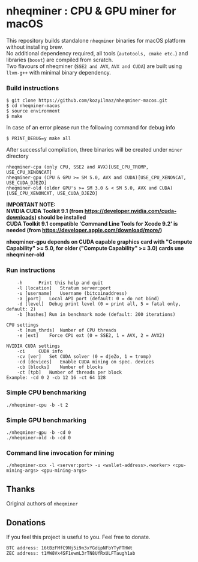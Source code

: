 # nheqminer : CPU & GPU miner for macOS

This repository builds standalone `nheqminer` binaries for macOS platform without installing brew.  
No additional dependency required, all tools (`autotools, cmake etc.`) and libraries (`boost`) are compiled from scratch.  
Two flavours of nheqminer (`SSE2 and AVX`, `AVX and CUDA`) are built using `llvm-g++` with minimal binary dependency.

### Build instructions
```shell
$ git clone https://github.com/kozyilmaz/nheqminer-macos.git
$ cd nheqminer-macos
$ source environment
$ make
```

In case of an error please run the following command for debug info
```shell
$ PRINT_DEBUG=y make all
```

After successful compilation, three binaries will be created under `miner` directory  

```
nheqminer-cpu (only CPU, SSE2 and AVX)[USE_CPU_TROMP, USE_CPU_XENONCAT]  
nheqminer-gpu (CPU & GPU >= SM 5.0, AVX and CUDA)[USE_CPU_XENONCAT, USE_CUDA_DJEZO]  
nheqminer-old (older GPU's >= SM 3.0 & < SM 5.0, AVX and CUDA)[USE_CPU_XENONCAT, USE_CUDA_DJEZO]  
```
**IMPORTANT NOTE:**  
**NVIDIA CUDA Toolkit 9.1 (from https://developer.nvidia.com/cuda-downloads) should be installed**  
**CUDA Toolkit 9.1 compatible 'Command Line Tools for Xcode 9.2' is needed (from https://developer.apple.com/download/more/)**  

**nheqminer-gpu depends on CUDA capable graphics card with "Compute Capability" >= 5.0, for older ("Compute Capability" >= 3.0) cards use nheqminer-old**  

### Run instructions

```Parameters: 
    -h		Print this help and quit
    -l [location]	Stratum server:port
    -u [username]	Username (bitcoinaddress)
    -a [port]	Local API port (default: 0 = do not bind)
    -d [level]	Debug print level (0 = print all, 5 = fatal only, default: 2)
    -b [hashes]	Run in benchmark mode (default: 200 iterations)

CPU settings
    -t [num_thrds]	Number of CPU threads
    -e [ext]	Force CPU ext (0 = SSE2, 1 = AVX, 2 = AVX2)

NVIDIA CUDA settings
    -ci		CUDA info
    -cv [ver]	Set CUDA solver (0 = djeZo, 1 = tromp)
    -cd [devices]	Enable CUDA mining on spec. devices
    -cb [blocks]	Number of blocks
    -ct [tpb]	Number of threads per block
Example: -cd 0 2 -cb 12 16 -ct 64 128
```

### Simple CPU benchmarking
`./nheqminer-cpu -b -t 2`  

### Simple GPU benchmarking
`./nheqminer-gpu -b -cd 0`  
`./nheqminer-old -b -cd 0`  

### Command line invocation for mining
`./nheqminer-xxx -l <server:port> -u <wallet-address>.<worker> <cpu-mining-args> <gpu-mining-args>`

## Thanks

Original authors of `nheqminer`

## Donations

If you feel this project is useful to you. Feel free to donate.

    BTC address: 16tBzFMfC9Nj5i9n3xYGdipNFbYTyFTHWt
    ZEC address: t1MW8Vx4SF1ewmL3rTN8UfRxULFTaugh1ab

